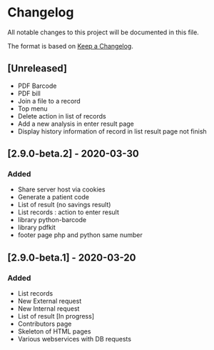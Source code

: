# Changelog
All notable changes to this project will be documented in this file.

The format is based on [Keep a Changelog](https://keepachangelog.com/en/1.0.0/).

## [Unreleased]
- PDF Barcode
- PDF bill
- Join a file to a record
- Top menu
- Delete action in list of records
- Add a new analysis in enter result page
- Display history information of record in list result page not finish

## [2.9.0-beta.2] - 2020-03-30
### Added
- Share server host via cookies
- Generate a patient code
- List of result (no savings result)
- List records : action to enter result
- library python-barcode
- library pdfkit
- footer page php and python same number

## [2.9.0-beta.1] - 2020-03-20
### Added
- List records
- New External request
- New Internal request
- List of result [In progress]
- Contributors page
- Skeleton of HTML pages
- Various webservices with DB requests
